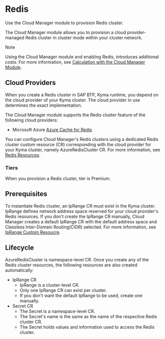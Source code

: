 # Redis

Use the Cloud Manager module to provision Redis cluster.

The Cloud Manager module allows you to provision a cloud provider-managed Redis cluster in cluster mode within your cluster network.

> [!NOTE]
> Using the Cloud Manager module and enabling Redis, introduces additional costs. For more information, see [Calculation with the Cloud Manager Module](https://help.sap.com/docs/btp/sap-business-technology-platform-internal/commercial-information-sap-btp-kyma-runtime?state=DRAFT&version=Internal#loioc33bb114a86e474a95db29cfd53f15e6__section_cloud_manager).

## Cloud Providers

When you create a Redis cluster in SAP BTP, Kyma runtime, you depend on the cloud provider of your Kyma cluster. The cloud provider in use determines the exact implementation.

The Cloud Manager module supports the Redis cluster feature of the following cloud providers:

* Microsoft Azure [Azure Cache for Redis](https://azure.microsoft.com/en-us/products/cache)

You can configure Cloud Manager's Redis clusters using a dedicated Redis cluster custom resource (CR) corresponding with the cloud provider for your Kyma cluster, namely AzureRedisCluster CR. For more information, see [Redis Resources](./resources/README.md#redis-resources).

### Tiers

When you provision a Redis cluster, tier is Premium.

## Prerequisites

To instantiate Redis cluster, an IpRange CR must exist in the Kyma cluster. IpRange defines network address space reserved for your cloud provider's Redis resources. If you don't create the IpRange CR manually, Cloud Manager creates a default IpRange CR with the default address space and Classless Inter-Domain Routing(CIDR) selected. For more information, see [IpRange Custom Resoucre](./resources/04-10-iprange.md).

## Lifecycle

AzureRedisCluster is namespace-level CR. Once you create any of the Redis cluster resources, the following resources are also created automatically:

* IpRange CR
  * IpRange is a cluster-level CR.
  * Only one IpRange CR can exist per cluster.
  * If you don't want the default IpRange to be used, create one manually.
* Secret CR
  * The Secret is a namespace-level CR.
  * The Secret's name is the same as the name of the respective Redis cluster CR.
  * The Secret holds values and information used to access the Redis cluster.
